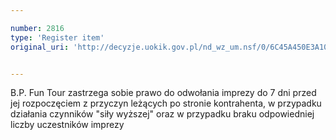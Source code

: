 ```yaml
---

number: 2816
type: 'Register item'
original_uri: 'http://decyzje.uokik.gov.pl/nd_wz_um.nsf/0/6C45A450E3A10D95C12579AC0044458D?OpenDocument'


---
```


B.P. Fun Tour zastrzega sobie prawo do odwołania imprezy do 7 dni przed jej rozpoczęciem z przyczyn leżących po stronie kontrahenta, w przypadku działania czynników "siły wyższej" oraz w przypadku braku odpowiedniej liczby uczestników imprezy
